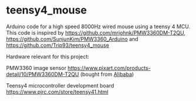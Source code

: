 # teensy4_mouse
Arduino code for a high speed 8000Hz wired mouse using a teensy 4 MCU. 
This code is inspired by https://github.com/mrjohnk/PMW3360DM-T2QU, https://github.com/SunjunKim/PMW3360_Arduino and https://github.com/Trip93/teensy4_mouse


Hardware relevant for this project:

PMW3360 image sensor https://www.pixart.com/products-detail/10/PMW3360DM-T2QU (bought from [Alibaba]([https://aliexpi.com/3WCq](https://vi.aliexpress.com/item/1005007729807944.html?gps-id=pcStoreJustForYou&scm=1007.23125.137358.0&scm_id=1007.23125.137358.0&scm-url=1007.23125.137358.0&pvid=b8f718eb-70e6-4a65-8d8b-f607f57fd407&_t=gps-id%3ApcStoreJustForYou%2Cscm-url%3A1007.23125.137358.0%2Cpvid%3Ab8f718eb-70e6-4a65-8d8b-f607f57fd407%2Ctpp_buckets%3A668%232846%238113%231998&pdp_ext_f=%7B%22order%22%3A%2277%22%2C%22eval%22%3A%221%22%2C%22sceneId%22%3A%2213125%22%7D&pdp_npi=4%40dis%21PHP%21812.12%21812.12%21%21%21100.00%21100.00%21%40210123bc17517857503976991eb986%2112000042012116150%21rec%21PH%21%21ABXZ&spm=a2g0o.store_pc_home.smartJustForYou_2007174092674.1005007729807944&gatewayAdapt=glo2vnm)))

Teensy4 microcontroller development board [https://www.pjrc.com/store/teensy41.html ](https://www.pjrc.com/store/teensy41.html)
